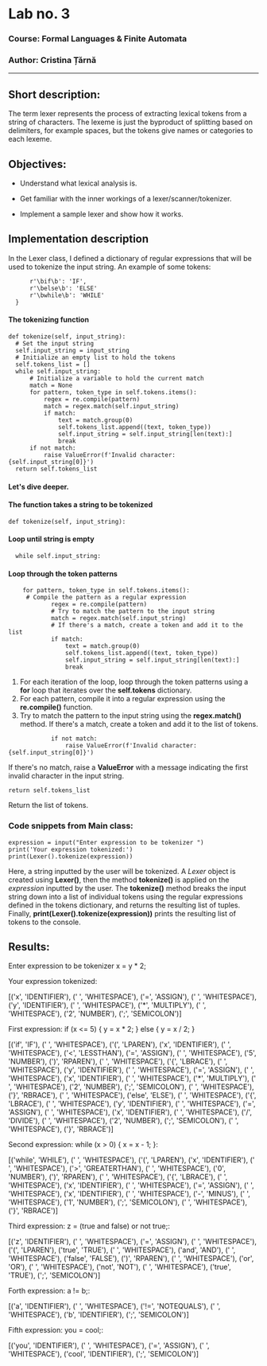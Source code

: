 # Lab no. 3

### Course: Formal Languages & Finite Automata
### Author: Cristina Țărnă

----
## Short description:
The term lexer represents the process of extracting lexical tokens from a string of characters.
The lexeme is just the byproduct of splitting based on delimiters, for example spaces, but the tokens give names or categories to each lexeme.
## Objectives:
* Understand what lexical analysis is.

* Get familiar with the inner workings of a lexer/scanner/tokenizer.

* Implement a sample lexer and show how it works.

## Implementation description

In the Lexer class, I defined a dictionary of regular expressions that will be used to tokenize the input string.
An example of some tokens:
```
      r'\bif\b': 'IF',
      r'\belse\b': 'ELSE'
      r'\bwhile\b': 'WHILE'
  }
```
#### The tokenizing function
```
def tokenize(self, input_string):
  # Set the input string
  self.input_string = input_string
  # Initialize an empty list to hold the tokens
  self.tokens_list = []
  while self.input_string:
      # Initialize a variable to hold the current match
      match = None
      for pattern, token_type in self.tokens.items():
          regex = re.compile(pattern)
          match = regex.match(self.input_string)
          if match:
              text = match.group(0)
              self.tokens_list.append((text, token_type))
              self.input_string = self.input_string[len(text):]
              break
      if not match:
          raise ValueError(f'Invalid character: {self.input_string[0]}')
  return self.tokens_list
```
#### Let's dive deeper.
#### The function takes a string to be tokenized
```
def tokenize(self, input_string):
```
#### Loop until string is empty
```
  while self.input_string:
```

#### Loop through the token patterns
```
    for pattern, token_type in self.tokens.items():
     # Compile the pattern as a regular expression
            regex = re.compile(pattern)
            # Try to match the pattern to the input string
            match = regex.match(self.input_string)
            # If there's a match, create a token and add it to the list
            if match:
                text = match.group(0)
                self.tokens_list.append((text, token_type))
                self.input_string = self.input_string[len(text):]
                break
```
1. For each iteration of the loop, loop through the token patterns using a **for** 
loop that iterates over the **self.tokens** dictionary.
2. For each pattern, compile it into a regular expression using the **re.compile()** function.
3. Try to match the pattern to the input string using the **regex.match()** method. If there's a match, 
create a token and add it to the list of tokens.

```
            if not match:
                raise ValueError(f'Invalid character: {self.input_string[0]}')
```
If there's no match, raise a **ValueError** with a message indicating the first invalid character in the input string.

```
return self.tokens_list
```
Return the list of tokens.

### Code snippets from Main class:

```
expression = input("Enter expression to be tokenizer ")
print('Your expression tokenized:')
print(Lexer().tokenize(expression))      
```
Here, a string inputted by the user will be tokenized. 
A *Lexer* object is created using **Lexer()**, then the method **tokenize()** is applied 
on the *expression* inputted by the user. 
The **tokenize()** method breaks the input string down into a list of individual tokens using the regular expressions defined in the tokens dictionary, and returns the resulting list of tuples.
Finally, **print(Lexer().tokenize(expression))** prints the resulting list of tokens to the console.

## Results:
Enter expression to be tokenizer x = y * 2;


Your expression tokenized:

[('x', 'IDENTIFIER'), (' ', 'WHITESPACE'), ('=', 'ASSIGN'), (' ', 'WHITESPACE'), ('y', 'IDENTIFIER'), (' ', 'WHITESPACE'), ('*', 'MULTIPLY'), (' ', 'WHITESPACE'), ('2', 'NUMBER'), (';', 'SEMICOLON')]

First expression: if (x <= 5) { y = x * 2; } else { y = x / 2; }

[('if', 'IF'), (' ', 'WHITESPACE'), ('(', 'LPAREN'), ('x', 'IDENTIFIER'), (' ', 'WHITESPACE'), ('<', 'LESSTHAN'), ('=', 'ASSIGN'), (' ', 'WHITESPACE'), ('5', 'NUMBER'), (')', 'RPAREN'), (' ', 'WHITESPACE'), ('{', 'LBRACE'), (' ', 'WHITESPACE'), ('y', 'IDENTIFIER'), (' ', 'WHITESPACE'), ('=', 'ASSIGN'), (' ', 'WHITESPACE'), ('x', 'IDENTIFIER'), (' ', 'WHITESPACE'), ('*', 'MULTIPLY'), (' ', 'WHITESPACE'), ('2', 'NUMBER'), (';', 'SEMICOLON'), (' ', 'WHITESPACE'), ('}', 'RBRACE'), (' ', 'WHITESPACE'), ('else', 'ELSE'), (' ', 'WHITESPACE'), ('{', 'LBRACE'), (' ', 'WHITESPACE'), ('y', 'IDENTIFIER'), (' ', 'WHITESPACE'), ('=', 'ASSIGN'), (' ', 'WHITESPACE'), ('x', 'IDENTIFIER'), (' ', 'WHITESPACE'), ('/', 'DIVIDE'), (' ', 'WHITESPACE'), ('2', 'NUMBER'), (';', 'SEMICOLON'), (' ', 'WHITESPACE'), ('}', 'RBRACE')]


Second expression: while (x > 0) { x = x - 1; }:

[('while', 'WHILE'), (' ', 'WHITESPACE'), ('(', 'LPAREN'), ('x', 'IDENTIFIER'), (' ', 'WHITESPACE'), ('>', 'GREATERTHAN'), (' ', 'WHITESPACE'), ('0', 'NUMBER'), (')', 'RPAREN'), (' ', 'WHITESPACE'), ('{', 'LBRACE'), (' ', 'WHITESPACE'), ('x', 'IDENTIFIER'), (' ', 'WHITESPACE'), ('=', 'ASSIGN'), (' ', 'WHITESPACE'), ('x', 'IDENTIFIER'), (' ', 'WHITESPACE'), ('-', 'MINUS'), (' ', 'WHITESPACE'), ('1', 'NUMBER'), (';', 'SEMICOLON'), (' ', 'WHITESPACE'), ('}', 'RBRACE')]

Third expression: z = (true and false) or not true;:

[('z', 'IDENTIFIER'), (' ', 'WHITESPACE'), ('=', 'ASSIGN'), (' ', 'WHITESPACE'), ('(', 'LPAREN'), ('true', 'TRUE'), (' ', 'WHITESPACE'), ('and', 'AND'), (' ', 'WHITESPACE'), ('false', 'FALSE'), (')', 'RPAREN'), (' ', 'WHITESPACE'), ('or', 'OR'), (' ', 'WHITESPACE'), ('not', 'NOT'), (' ', 'WHITESPACE'), ('true', 'TRUE'), (';', 'SEMICOLON')]

Forth expression: a != b;:

[('a', 'IDENTIFIER'), (' ', 'WHITESPACE'), ('!=', 'NOTEQUALS'), (' ', 'WHITESPACE'), ('b', 'IDENTIFIER'), (';', 'SEMICOLON')]

Fifth expression: you = cool;:

[('you', 'IDENTIFIER'), (' ', 'WHITESPACE'), ('=', 'ASSIGN'), (' ', 'WHITESPACE'), ('cool', 'IDENTIFIER'), (';', 'SEMICOLON')]


